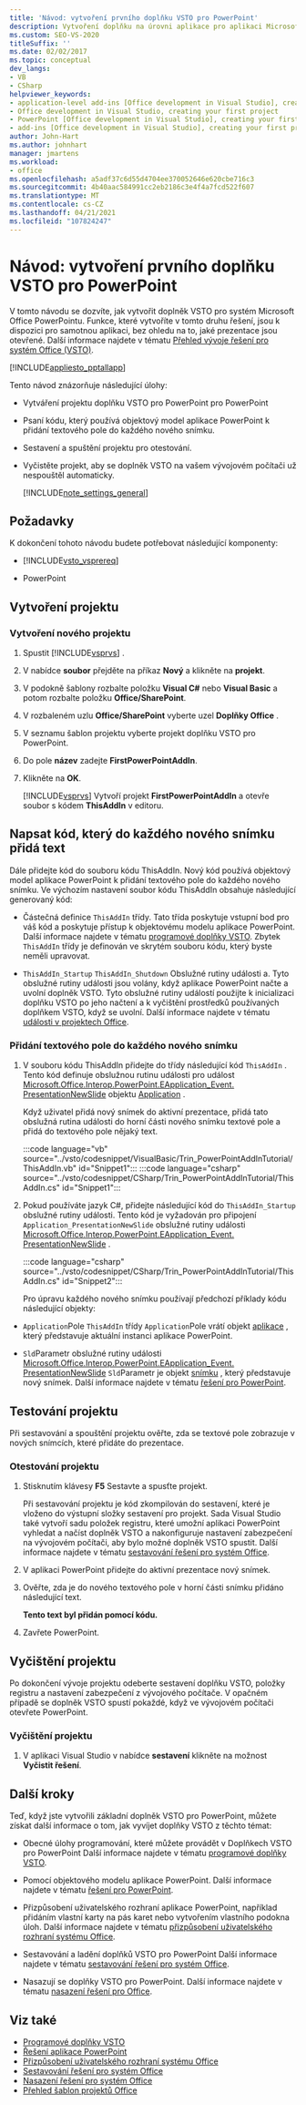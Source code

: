 ```yaml
---
title: 'Návod: vytvoření prvního doplňku VSTO pro PowerPoint'
description: Vytvoření doplňku na úrovni aplikace pro aplikaci Microsoft PowerPoint Tato funkce je k dispozici pro samotnou aplikaci, bez ohledu na to, jaké prezentace jsou otevřené.
ms.custom: SEO-VS-2020
titleSuffix: ''
ms.date: 02/02/2017
ms.topic: conceptual
dev_langs:
- VB
- CSharp
helpviewer_keywords:
- application-level add-ins [Office development in Visual Studio], creating your first project
- Office development in Visual Studio, creating your first project
- PowerPoint [Office development in Visual Studio], creating your first project
- add-ins [Office development in Visual Studio], creating your first project
author: John-Hart
ms.author: johnhart
manager: jmartens
ms.workload:
- office
ms.openlocfilehash: a5adf37c6d55d4704ee370052646e620cbe716c3
ms.sourcegitcommit: 4b40aac584991cc2eb2186c3e4f4a7fcd522f607
ms.translationtype: MT
ms.contentlocale: cs-CZ
ms.lasthandoff: 04/21/2021
ms.locfileid: "107824247"
---
```

# <a name="walkthrough-create-your-first-vsto-add-in-for-powerpoint"></a>Návod: vytvoření prvního doplňku VSTO pro PowerPoint
  V tomto návodu se dozvíte, jak vytvořit doplněk VSTO pro systém Microsoft Office PowerPointu. Funkce, které vytvoříte v tomto druhu řešení, jsou k dispozici pro samotnou aplikaci, bez ohledu na to, jaké prezentace jsou otevřené. Další informace najdete v tématu [Přehled vývoje řešení pro systém Office &#40;VSTO&#41;](../vsto/office-solutions-development-overview-vsto.md).

 [!INCLUDE[appliesto_pptallapp](../vsto/includes/appliesto-pptallapp-md.md)]

 Tento návod znázorňuje následující úlohy:

- Vytváření projektu doplňku VSTO pro PowerPoint pro PowerPoint

- Psaní kódu, který používá objektový model aplikace PowerPoint k přidání textového pole do každého nového snímku.

- Sestavení a spuštění projektu pro otestování.

- Vyčistěte projekt, aby se doplněk VSTO na vašem vývojovém počítači už nespouštěl automaticky.

  [!INCLUDE[note_settings_general](../sharepoint/includes/note-settings-general-md.md)]

## <a name="prerequisites"></a>Požadavky
 K dokončení tohoto návodu budete potřebovat následující komponenty:

- [!INCLUDE[vsto_vsprereq](../vsto/includes/vsto-vsprereq-md.md)]

- PowerPoint

## <a name="create-the-project"></a>Vytvoření projektu

### <a name="to-create-a-new-project"></a>Vytvoření nového projektu

1. Spustit [!INCLUDE[vsprvs](../sharepoint/includes/vsprvs-md.md)] .

2. V nabídce **soubor** přejděte na příkaz **Nový** a klikněte na **projekt**.

3. V podokně šablony rozbalte položku **Visual C#** nebo **Visual Basic** a potom rozbalte položku **Office/SharePoint**.

4. V rozbaleném uzlu **Office/SharePoint** vyberte uzel **Doplňky Office** .

5. V seznamu šablon projektu vyberte projekt doplňku VSTO pro PowerPoint.

6. Do pole **název** zadejte **FirstPowerPointAddIn**.

7. Klikněte na **OK**.

     [!INCLUDE[vsprvs](../sharepoint/includes/vsprvs-md.md)] Vytvoří projekt **FirstPowerPointAddIn** a otevře soubor s kódem **ThisAddIn** v editoru.

## <a name="write-code-that-adds-text-to-each-new-slide"></a>Napsat kód, který do každého nového snímku přidá text
 Dále přidejte kód do souboru kódu ThisAddIn. Nový kód používá objektový model aplikace PowerPoint k přidání textového pole do každého nového snímku. Ve výchozím nastavení soubor kódu ThisAddIn obsahuje následující generovaný kód:

- Částečná definice `ThisAddIn` třídy. Tato třída poskytuje vstupní bod pro váš kód a poskytuje přístup k objektovému modelu aplikace PowerPoint. Další informace najdete v tématu [programové doplňky VSTO](../vsto/programming-vsto-add-ins.md). Zbytek `ThisAddIn` třídy je definován ve skrytém souboru kódu, který byste neměli upravovat.

- `ThisAddIn_Startup` `ThisAddIn_Shutdown` Obslužné rutiny události a. Tyto obslužné rutiny události jsou volány, když aplikace PowerPoint načte a uvolní doplněk VSTO. Tyto obslužné rutiny událostí použijte k inicializaci doplňku VSTO po jeho načtení a k vyčištění prostředků používaných doplňkem VSTO, když se uvolní. Další informace najdete v tématu [události v projektech Office](../vsto/events-in-office-projects.md).

### <a name="to-add-a-text-box-to-each-new-slide"></a>Přidání textového pole do každého nového snímku

1. V souboru kódu ThisAddIn přidejte do třídy následující kód `ThisAddIn` . Tento kód definuje obslužnou rutinu události pro událost [Microsoft.Office.Interop.PowerPoint.EApplication_Event. PresentationNewSlide](/previous-versions/office/developer/office-2010/ff762876(v%3doffice.14)) objektu [Application](/previous-versions/office/developer/office-2010/ff764034(v=office.14)) .

    Když uživatel přidá nový snímek do aktivní prezentace, přidá tato obslužná rutina události do horní části nového snímku textové pole a přidá do textového pole nějaký text.

    :::code language="vb" source="../vsto/codesnippet/VisualBasic/Trin_PowerPointAddInTutorial/ThisAddIn.vb" id="Snippet1":::
    :::code language="csharp" source="../vsto/codesnippet/CSharp/Trin_PowerPointAddInTutorial/ThisAddIn.cs" id="Snippet1":::

2. Pokud používáte jazyk C#, přidejte následující kód do `ThisAddIn_Startup` obslužné rutiny události. Tento kód je vyžadován pro připojení `Application_PresentationNewSlide` obslužné rutiny události [Microsoft.Office.Interop.PowerPoint.EApplication_Event. PresentationNewSlide](/previous-versions/office/developer/office-2010/ff762876(v%3doffice.14)) .

    :::code language="csharp" source="../vsto/codesnippet/CSharp/Trin_PowerPointAddInTutorial/ThisAddIn.cs" id="Snippet2":::

   Pro úpravu každého nového snímku používají předchozí příklady kódu následující objekty:

- `Application`Pole `ThisAddIn` třídy `Application`Pole vrátí objekt [aplikace](/previous-versions/office/developer/office-2010/ff764034(v=office.14)) , který představuje aktuální instanci aplikace PowerPoint.

- `Sld`Parametr obslužné rutiny události [Microsoft.Office.Interop.PowerPoint.EApplication_Event. PresentationNewSlide](/previous-versions/office/developer/office-2010/ff762876(v%3doffice.14)) `Sld`Parametr je objekt [snímku](/previous-versions/office/developer/office-2010/ff763417(v=office.14)) , který představuje nový snímek. Další informace najdete v tématu [řešení pro PowerPoint](../vsto/powerpoint-solutions.md).

## <a name="test-the-project"></a>Testování projektu
 Při sestavování a spouštění projektu ověřte, zda se textové pole zobrazuje v nových snímcích, které přidáte do prezentace.

### <a name="to-test-the-project"></a>Otestování projektu

1. Stisknutím klávesy **F5** Sestavte a spusťte projekt.

     Při sestavování projektu je kód zkompilován do sestavení, které je vloženo do výstupní složky sestavení pro projekt. Sada Visual Studio také vytvoří sadu položek registru, které umožní aplikaci PowerPoint vyhledat a načíst doplněk VSTO a nakonfiguruje nastavení zabezpečení na vývojovém počítači, aby bylo možné doplněk VSTO spustit. Další informace najdete v tématu [sestavování řešení pro systém Office](../vsto/building-office-solutions.md).

2. V aplikaci PowerPoint přidejte do aktivní prezentace nový snímek.

3. Ověřte, zda je do nového textového pole v horní části snímku přidáno následující text.

     **Tento text byl přidán pomocí kódu.**

4. Zavřete PowerPoint.

## <a name="clean-up-the-project"></a>Vyčištění projektu
 Po dokončení vývoje projektu odeberte sestavení doplňku VSTO, položky registru a nastavení zabezpečení z vývojového počítače. V opačném případě se doplněk VSTO spustí pokaždé, když ve vývojovém počítači otevřete PowerPoint.

### <a name="to-clean-up-your-project"></a>Vyčištění projektu

1. V aplikaci Visual Studio v nabídce **sestavení** klikněte na možnost **Vyčistit řešení**.

## <a name="next-steps"></a>Další kroky
 Teď, když jste vytvořili základní doplněk VSTO pro PowerPoint, můžete získat další informace o tom, jak vyvíjet doplňky VSTO z těchto témat:

- Obecné úlohy programování, které můžete provádět v Doplňkech VSTO pro PowerPoint Další informace najdete v tématu [programové doplňky VSTO](../vsto/programming-vsto-add-ins.md).

- Pomocí objektového modelu aplikace PowerPoint. Další informace najdete v tématu [řešení pro PowerPoint](../vsto/powerpoint-solutions.md).

- Přizpůsobení uživatelského rozhraní aplikace PowerPoint, například přidáním vlastní karty na pás karet nebo vytvořením vlastního podokna úloh. Další informace najdete v tématu [přizpůsobení uživatelského rozhraní systému Office](../vsto/office-ui-customization.md).

- Sestavování a ladění doplňků VSTO pro PowerPoint Další informace najdete v tématu [sestavování řešení pro systém Office](../vsto/building-office-solutions.md).

- Nasazují se doplňky VSTO pro PowerPoint. Další informace najdete v tématu [nasazení řešení pro Office](../vsto/deploying-an-office-solution.md).

## <a name="see-also"></a>Viz také
- [Programové doplňky VSTO](../vsto/programming-vsto-add-ins.md)
- [Řešení aplikace PowerPoint](../vsto/powerpoint-solutions.md)
- [Přizpůsobení uživatelského rozhraní systému Office](../vsto/office-ui-customization.md)
- [Sestavování řešení pro systém Office](../vsto/building-office-solutions.md)
- [Nasazení řešení pro systém Office](../vsto/deploying-an-office-solution.md)
- [Přehled šablon projektů Office](../vsto/office-project-templates-overview.md)
